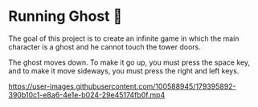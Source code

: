 # Running Ghost 👻
The goal of this project is to create an infinite game in which the main character is a ghost and he cannot touch the tower doors.

The ghost moves down. To make it go up, you must press the space key, and to make it move sideways, you must press the right and left keys.

https://user-images.githubusercontent.com/100588945/179395892-390b10c1-e8a6-4e1e-b024-29e45174fb0f.mp4
